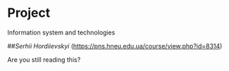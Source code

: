 # Project
Information system and technologies

##_Serhii Hordiievskyi_
(https://pns.hneu.edu.ua/course/view.php?id=8314)

Are you still reading this? 
